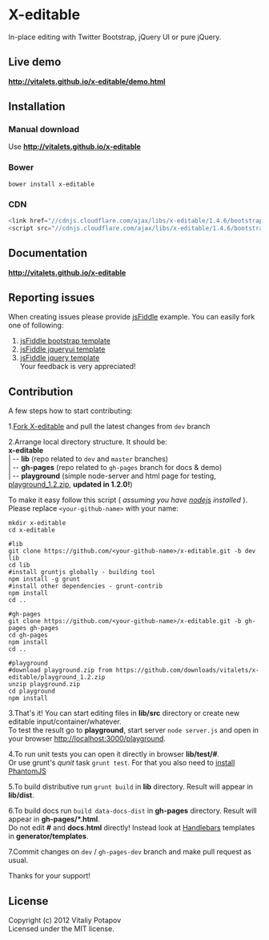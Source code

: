 # X-editable

In-place editing with Twitter Bootstrap, jQuery UI or pure jQuery.  

## Live demo
**http://vitalets.github.io/x-editable/demo.html**

## Installation

### Manual download
Use **http://vitalets.github.io/x-editable**

### Bower
````
bower install x-editable
````

### CDN
````js
<link href="//cdnjs.cloudflare.com/ajax/libs/x-editable/1.4.6/bootstrap-editable/css/bootstrap-editable.css" rel="stylesheet"/>
<script src="//cdnjs.cloudflare.com/ajax/libs/x-editable/1.4.6/bootstrap-editable/js/bootstrap-editable.min.js"></script>
````

## Documentation
**http://vitalets.github.io/x-editable**


## Reporting issues
When creating issues please provide [jsFiddle](http://jsfiddle.net) example. You can easily fork one of following:   
1. [jsFiddle bootstrap template](http://jsfiddle.net/xBB5x/1817)  
2. [jsFiddle jqueryui template](http://jsfiddle.net/xBB5x/196)  
3. [jsFiddle jquery template](http://jsfiddle.net/xBB5x/197)    
Your feedback is very appreciated!

## Contribution
A few steps how to start contributing:  

1.[Fork X-editable](https://github.com/vitalets/x-editable/fork) and pull the latest changes from <code>dev</code> branch

2.Arrange local directory structure. It should be:  
**x-editable**  
 | -- **lib** (repo related to <code>dev</code> and <code>master</code> branches)  
 | -- **gh-pages** (repo related to <code>gh-pages</code> branch for docs & demo)  
 | -- **playground** (simple node-server and html page for testing, [playground_1.2.zip](https://github.com/downloads/vitalets/x-editable/playground_1.2.zip), **updated in 1.2.0!**)      

To make it easy follow this script ( _assuming you have [nodejs](http://nodejs.org) installed_ ).
Please replace <code>&lt;your-github-name&gt;</code> with your name:
````
mkdir x-editable
cd x-editable

#lib
git clone https://github.com/<your-github-name>/x-editable.git -b dev lib
cd lib
#install gruntjs globally - building tool
npm install -g grunt 
#install other dependencies - grunt-contrib
npm install 
cd ..

#gh-pages
git clone https://github.com/<your-github-name>/x-editable.git -b gh-pages gh-pages
cd gh-pages
npm install 
cd ..

#playground 
#download playground.zip from https://github.com/downloads/vitalets/x-editable/playground_1.2.zip
unzip playground.zip
cd playground
npm install 
````  
3.That's it! You can start editing files in **lib/src** directory or create new editable input/container/whatever.  
To test the result go to **playground**, start server <code>node server.js</code> and open in your browser [http://localhost:3000/playground](http://localhost:3000/playground).

4.To run unit tests you can open it directly in browser **lib/test/#**.   
Or use grunt's _qunit_ task <code>grunt test</code>. For that you also need to [install PhantomJS](https://github.com/gruntjs/grunt/blob/master/docs/faq.md#why-does-grunt-complain-that-phantomjs-isnt-installed)

5.To build distributive run <code>grunt build</code> in **lib** directory. Result will appear in **lib/dist**.

6.To build docs run <code>build data-docs-dist</code> in **gh-pages** directory. Result will appear in **gh-pages/*.html**.  
Do not edit **#** and **docs.html** directly! Instead look at [Handlebars](https://github.com/wycats/handlebars.js) templates in **generator/templates**.

7.Commit changes on <code>dev</code> / <code>gh-pages-dev</code> branch and make pull request as usual. 

Thanks for your support!

## License
Copyright (c) 2012 Vitaliy Potapov  
Licensed under the MIT license.